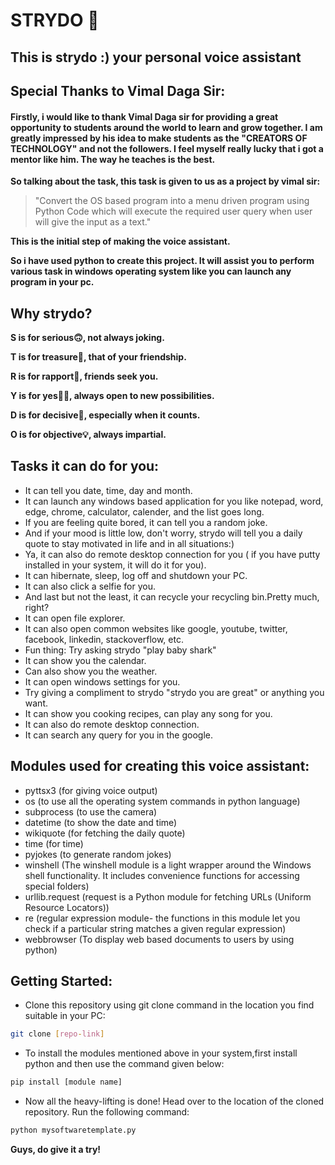 # STRYDO 🐬
## This is strydo :) your personal voice assistant

## Special Thanks to Vimal Daga Sir:

#### Firstly, i would like to thank Vimal Daga sir for providing a great opportunity to students around the world to learn and grow together. I am greatly impressed by his idea to make students as the "CREATORS OF TECHNOLOGY" and not the followers. I feel myself really lucky that i got a mentor like him. The way he teaches is the best.

**So talking about the task, this task is given to us as a project by vimal sir:**

> "Convert the OS based program into a menu driven program using Python Code which will execute the required user query when user will give the input as a text."

**This is the initial step of making the voice assistant.**

**So i have used python to create this project. It will assist you to perform various task in windows operating system like you can launch any program in your pc.**

## Why strydo?

**S is for serious🙃, not always joking.**

**T is for treasure💎, that of your friendship.**

**R is for rapport🤝, friends seek you.**

**Y is for yes🙆‍♀️, always open to new possibilities.**

**D is for decisive📃, especially when it counts.**

**O is for objective💡, always impartial.**

## Tasks it can do for you:

- It can tell you date, time, day and month.
- It can launch any windows based application for you like notepad, word, edge, chrome, calculator, calender, and the list goes long.
- If you are feeling quite bored, it can tell you a random joke.
- And if your mood is little low, don't worry, strydo will tell you a daily quote to stay motivated in life and in all situations:)
- Ya, it can also do remote desktop connection for you ( if you have putty installed in your system, it will do it for you). 
- It can hibernate, sleep, log off and shutdown your PC.
- It can also click a selfie for you.
- And last but not the least, it can recycle your recycling bin.Pretty much, right?
- It can open file explorer.
- It can also open common websites like google, youtube, twitter, facebook, linkedin, stackoverflow, etc.
- Fun thing: Try asking strydo "play baby shark"
- It can show you the calendar.
- Can also show you the weather.
- It can open windows settings for you.
- Try giving a compliment to strydo "strydo you are great" or anything you want.
- It can show you cooking recipes, can play any song for you.
- It can also do remote desktop connection.
- It can search any query for you in the google.

## Modules used for creating this voice assistant:
- pyttsx3 (for giving voice output)
- os (to use all the operating system commands in python language)
- subprocess (to use the camera)
- datetime (to show the date and time)
- wikiquote (for fetching the daily quote)
- time (for time) 
- pyjokes (to generate random jokes)
- winshell (The winshell module is a light wrapper around the Windows shell functionality. It includes convenience functions for accessing special folders)
- urllib.request (request is a Python module for fetching URLs (Uniform Resource Locators))
- re (regular expression module- the functions in this module let you check if a particular string matches a given regular expression)
- webbrowser (To display web based documents to users by using python)

## Getting Started:
- Clone this repository using git clone command in the location you find suitable in your PC:
```sh
git clone [repo-link]
```
- To install the modules mentioned above in your system,first install python and then use the command given below:
```sh
pip install [module name]
```
- Now all the heavy-lifting is done! Head over to the location of the cloned repository. Run the following command:
```sh
python mysoftwaretemplate.py
```

**Guys, do give it a try!**
